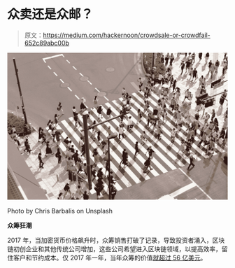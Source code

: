 # 众卖还是众邮？

> 原文：<https://medium.com/hackernoon/crowdsale-or-crowdfail-652c89abc00b>

![](img/83b795d2fa1ff6d9bf86c9ceaa57c485.png)

Photo by Chris Barbalis on Unsplash

**众筹狂潮**

2017 年，当加密货币价格飙升时，众筹销售打破了记录，导致投资者涌入，区块链初创企业和其他传统公司增加，这些公司希望进入区块链领域，以提高效率，留住客户和节约成本。仅 2017 年一年，当年众筹的价值[就超过 56 亿美元](https://www.businessinsider.com/how-much-raised-icos-2017-tokendata-2017-2018-1)。